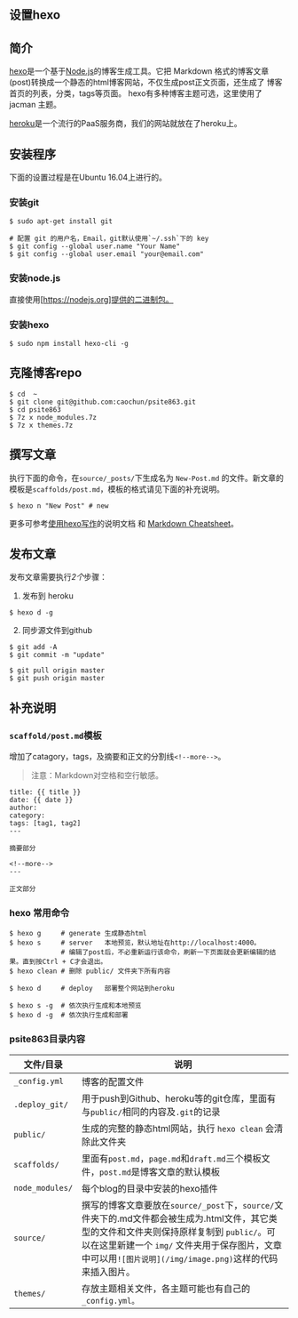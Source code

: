 ## 设置hexo

## 简介
[hexo](http://hexo.io/)是一个基于[Node.js](https://nodejs.org/en/)的博客生成工具。它把 Markdown 格式的博客文章(post)转换成一个静态的html博客网站，不仅生成post正文页面，还生成了 博客首页的列表，分类，tags等页面。
hexo有多种博客主题可选，这里使用了 jacman 主题。

[heroku](http://heroku.com)是一个流行的PaaS服务商，我们的网站就放在了heroku上。

## 安装程序

下面的设置过程是在Ubuntu 16.04上进行的。
### 安装git
```
$ sudo apt-get install git

# 配置 git 的用户名，Email，git默认使用`~/.ssh`下的 key
$ git config --global user.name "Your Name"
$ git config --global user.email "your@email.com"
```

### 安装node.js
直接使用[https://nodejs.org]提供的二进制包。

### 安装hexo
```
$ sudo npm install hexo-cli -g 
```

## 克隆博客repo
```
$ cd  ~
$ git clone git@github.com:caochun/psite863.git
$ cd psite863
$ 7z x node_modules.7z 
$ 7z x themes.7z
```

## 撰写文章

执行下面的命令，在`source/_posts/`下生成名为 `New-Post.md` 的文件。新文章的模板是`scaffolds/post.md`，模板的格式请见下面的补充说明。
```
$ hexo n "New Post" # new
```

更多可参考[使用hexo写作](http://hexo.io/docs/writing.html)的说明文档 和 [Markdown Cheatsheet](http://www.bagtheweb.com/b/xjmOex)。

## 发布文章

发布文章需要执行*2个*步骤：

1) 发布到 heroku
```
$ hexo d -g
```

2) 同步源文件到github
```
$ git add -A
$ git commit -m "update"

$ git pull origin master
$ git push origin master
```

## 补充说明

### `scaffold/post.md`模板
增加了catagory，tags，及摘要和正文的分割线`<!--more-->`。
>注意：Markdown对空格和空行敏感。

```
title: {{ title }}
date: {{ date }}
author: 
category: 
tags: [tag1, tag2]
---

摘要部分

<!--more-->
---

正文部分
```

### hexo 常用命令
```
$ hexo g     # generate 生成静态html
$ hexo s     # server   本地预览，默认地址在http://localhost:4000。
             # 编辑了post后，不必重新运行该命令，刷新一下页面就会更新编辑的结果。直到按Ctrl + C才会退出。
$ hexo clean # 删除 public/ 文件夹下所有内容

$ hexo d     # deploy   部署整个网站到heroku

$ hexo s -g  # 依次执行生成和本地预览
$ hexo d -g  # 依次执行生成和部署
```

### psite863目录内容

| 文件/目录       |       说明     |
| ------------- | ------------- |
| `_config.yml`   | 博客的配置文件 |
| `.deploy_git/`  | 用于push到Github、heroku等的git仓库，里面有与`public/`相同的内容及`.git`的记录 |
| `public/`       | 生成的完整的静态html网站，执行 `hexo clean` 会清除此文件夹 |
| `scaffolds/`    | 里面有`post.md`，`page.md`和`draft.md`三个模板文件，`post.md`是博客文章的默认模板 |
| `node_modules/` | 每个blog的目录中安装的hexo插件 |
| `source/`       | 撰写的博客文章要放在`source/_post`下，`source/`文件夹下的.md文件都会被生成为.html文件，其它类型的文件和文件夹则保持原样复制到 `public/`。可以在这里新建一个 `img/` 文件夹用于保存图片，文章中可以用`![图片说明](/img/image.png)`这样的代码来插入图片。 |
| `themes/`       | 存放主题相关文件，各主题可能也有自己的`_config.yml。` |
